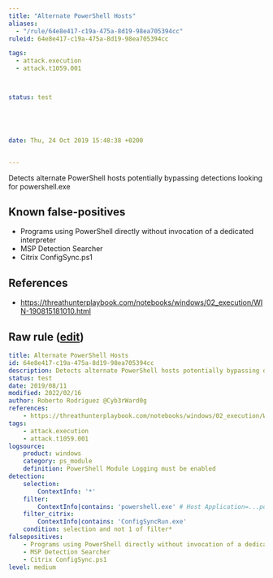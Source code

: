 ```yaml
---
title: "Alternate PowerShell Hosts"
aliases:
  - "/rule/64e8e417-c19a-475a-8d19-98ea705394cc"
ruleid: 64e8e417-c19a-475a-8d19-98ea705394cc

tags:
  - attack.execution
  - attack.t1059.001



status: test





date: Thu, 24 Oct 2019 15:48:38 +0200


---
```


Detects alternate PowerShell hosts potentially bypassing detections looking for powershell.exe

<!--more-->


## Known false-positives

* Programs using PowerShell directly without invocation of a dedicated interpreter
* MSP Detection Searcher
* Citrix ConfigSync.ps1



## References

* https://threathunterplaybook.com/notebooks/windows/02_execution/WIN-190815181010.html


## Raw rule ([edit](https://github.com/SigmaHQ/sigma/edit/master/rules/windows/powershell/powershell_module/posh_pm_alternate_powershell_hosts.yml))
```yaml
title: Alternate PowerShell Hosts
id: 64e8e417-c19a-475a-8d19-98ea705394cc
description: Detects alternate PowerShell hosts potentially bypassing detections looking for powershell.exe
status: test
date: 2019/08/11
modified: 2022/02/16
author: Roberto Rodriguez @Cyb3rWard0g
references:
    - https://threathunterplaybook.com/notebooks/windows/02_execution/WIN-190815181010.html
tags:
    - attack.execution
    - attack.t1059.001
logsource:
    product: windows
    category: ps_module
    definition: PowerShell Module Logging must be enabled
detection:
    selection:
        ContextInfo: '*'
    filter:
        ContextInfo|contains: 'powershell.exe' # Host Application=...powershell.exe or Application hote=...powershell.exe in French Win10 event
    filter_citrix:
        ContextInfo|contains: 'ConfigSyncRun.exe'
    condition: selection and not 1 of filter*
falsepositives:
    - Programs using PowerShell directly without invocation of a dedicated interpreter
    - MSP Detection Searcher
    - Citrix ConfigSync.ps1
level: medium 
```
